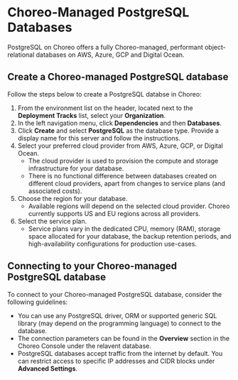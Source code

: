 # Choreo-Managed PostgreSQL Databases

PostgreSQL on Choreo offers a fully Choreo-managed, performant object-relational databases on AWS, Azure, GCP and Digital Ocean.

## Create a Choreo-managed PostgreSQL database

Follow the steps below to create a PostgreSQL databse in Choreo: 

1. From the environment list on the header, located next to the **Deployment Tracks** list, select your **Organization**.
2. In the left navigation menu, click **Dependencies** and then **Databases**.
3. Click **Create** and select **PostgreSQL** as the database type. Provide a display name for this server and follow the instructions.
4. Select your preferred cloud provider from AWS, Azure, GCP, or Digital Ocean.
    - The cloud provider is used to provision the compute and storage infrastructure for your database.
    - There is no functional difference between databases created on different cloud providers, apart from changes to service plans (and associated costs). 
5. Choose the region for your database.
   - Available regions will depend on the selected cloud provider. Choreo currently supports US and EU regions across all providers.
6. Select the service plan.
   - Service plans vary in the dedicated CPU, memory (RAM), storage space allocated for your database, the backup retention periods, and high-availability configurations for production use-cases.

## Connecting to your Choreo-managed PostgreSQL database

To connect to your Choreo-managed PostgreSQL database, consider the following guidelines:

- You can use any PostgreSQL driver, ORM or supported generic SQL library (may depend on the programming language) to connect to the database.
- The connection parameters can be found in the **Overview** section in the Choreo Console under the relavent database.
- PostgreSQL databases accept traffic from the internet by default. You can restrict access to specific IP addresses and CIDR blocks under **Advanced Settings**.
